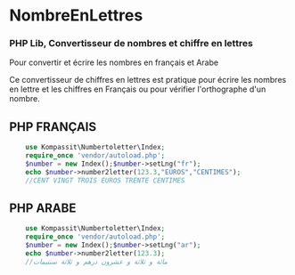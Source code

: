 # NombreEnLettres

###  PHP Lib, Convertisseur de nombres et chiffre en lettres
Pour convertir et écrire les nombres en français et Arabe

Ce convertisseur de chiffres en lettres est pratique pour écrire les nombres en lettre et les chiffres en Français ou pour vérifier l'orthographe d'un nombre.


## PHP FRANÇAIS
```php
	use Kompassit\Numbertoletter\Index;
	require_once 'vendor/autoload.php';
	$number = new Index();$number->setLng("fr");
	echo $number->number2letter(123.3,"EUROS","CENTIMES");
	//CENT VINGT TROIS EUROS TRENTE CENTIMES

```

## PHP ARABE
```php
	use Kompassit\Numbertoletter\Index;
	require_once 'vendor/autoload.php';
	$number = new Index();$number->setLng("ar");
	echo $number->number2letter(123.3);
	//مائة و ثلاثة و عشرون درهم و ثلاثة سنتيمات
